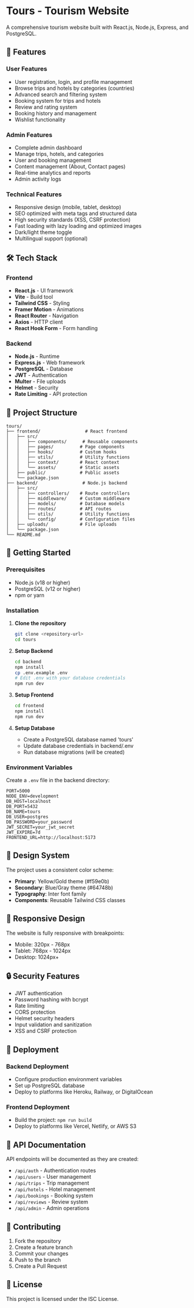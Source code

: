 # Tours - Tourism Website

A comprehensive tourism website built with React.js, Node.js, Express, and PostgreSQL.

## 🚀 Features

### User Features
- User registration, login, and profile management
- Browse trips and hotels by categories (countries)
- Advanced search and filtering system
- Booking system for trips and hotels
- Review and rating system
- Booking history and management
- Wishlist functionality

### Admin Features
- Complete admin dashboard
- Manage trips, hotels, and categories
- User and booking management
- Content management (About, Contact pages)
- Real-time analytics and reports
- Admin activity logs

### Technical Features
- Responsive design (mobile, tablet, desktop)
- SEO optimized with meta tags and structured data
- High security standards (XSS, CSRF protection)
- Fast loading with lazy loading and optimized images
- Dark/light theme toggle
- Multilingual support (optional)

## 🛠️ Tech Stack

### Frontend
- **React.js** - UI framework
- **Vite** - Build tool
- **Tailwind CSS** - Styling
- **Framer Motion** - Animations
- **React Router** - Navigation
- **Axios** - HTTP client
- **React Hook Form** - Form handling

### Backend
- **Node.js** - Runtime
- **Express.js** - Web framework
- **PostgreSQL** - Database
- **JWT** - Authentication
- **Multer** - File uploads
- **Helmet** - Security
- **Rate Limiting** - API protection

## 📁 Project Structure

```
tours/
├── frontend/                 # React frontend
│   ├── src/
│   │   ├── components/      # Reusable components
│   │   ├── pages/          # Page components
│   │   ├── hooks/          # Custom hooks
│   │   ├── utils/          # Utility functions
│   │   ├── context/        # React context
│   │   └── assets/         # Static assets
│   ├── public/             # Public assets
│   └── package.json
├── backend/                 # Node.js backend
│   ├── src/
│   │   ├── controllers/    # Route controllers
│   │   ├── middleware/     # Custom middleware
│   │   ├── models/         # Database models
│   │   ├── routes/         # API routes
│   │   ├── utils/          # Utility functions
│   │   └── config/         # Configuration files
│   ├── uploads/            # File uploads
│   └── package.json
└── README.md
```

## 🚦 Getting Started

### Prerequisites
- Node.js (v18 or higher)
- PostgreSQL (v12 or higher)
- npm or yarn

### Installation

1. **Clone the repository**
   ```bash
   git clone <repository-url>
   cd tours
   ```

2. **Setup Backend**
   ```bash
   cd backend
   npm install
   cp .env.example .env
   # Edit .env with your database credentials
   npm run dev
   ```

3. **Setup Frontend**
   ```bash
   cd frontend
   npm install
   npm run dev
   ```

4. **Setup Database**
   - Create a PostgreSQL database named 'tours'
   - Update database credentials in backend/.env
   - Run database migrations (will be created)

### Environment Variables

Create a `.env` file in the backend directory:

```env
PORT=5000
NODE_ENV=development
DB_HOST=localhost
DB_PORT=5432
DB_NAME=tours
DB_USER=postgres
DB_PASSWORD=your_password
JWT_SECRET=your_jwt_secret
JWT_EXPIRE=7d
FRONTEND_URL=http://localhost:5173
```

## 🎨 Design System

The project uses a consistent color scheme:
- **Primary**: Yellow/Gold theme (#f59e0b)
- **Secondary**: Blue/Gray theme (#64748b)
- **Typography**: Inter font family
- **Components**: Reusable Tailwind CSS classes

## 📱 Responsive Design

The website is fully responsive with breakpoints:
- Mobile: 320px - 768px
- Tablet: 768px - 1024px
- Desktop: 1024px+

## 🔒 Security Features

- JWT authentication
- Password hashing with bcrypt
- Rate limiting
- CORS protection
- Helmet security headers
- Input validation and sanitization
- XSS and CSRF protection

## 🚀 Deployment

### Backend Deployment
- Configure production environment variables
- Set up PostgreSQL database
- Deploy to platforms like Heroku, Railway, or DigitalOcean

### Frontend Deployment
- Build the project: `npm run build`
- Deploy to platforms like Vercel, Netlify, or AWS S3

## 📄 API Documentation

API endpoints will be documented as they are created:
- `/api/auth` - Authentication routes
- `/api/users` - User management
- `/api/trips` - Trip management
- `/api/hotels` - Hotel management
- `/api/bookings` - Booking system
- `/api/reviews` - Review system
- `/api/admin` - Admin operations

## 🤝 Contributing

1. Fork the repository
2. Create a feature branch
3. Commit your changes
4. Push to the branch
5. Create a Pull Request

## 📝 License

This project is licensed under the ISC License.
